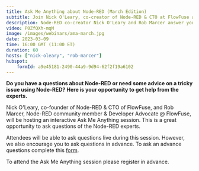 ```yaml
---
title: Ask Me Anything about Node-RED (March Edition)
subtitle: Join Nick O'Leary, co-creator of Node-RED & CTO at FlowFuse and Rob Marcer, Developer Educator at FlowFuse, for an AMA on Node-RED
description: Node-RED co-creator Nick O'Leary and Rob Marcer answer your questions in this insightful AMA session on Node-RED
video: P0ZfQXh-mqM
image: /images/webinars/ama-march.jpg
date: 2023-03-09
time: 16:00 GMT (11:00 ET) 
duration: 60
hosts: ["nick-oleary", "rob-marcer"]
hubspot:
    formId: a9e45181-2490-44a9-9d94-62f2f19a6102
---
```


**Do you have a questions about Node-RED or need some advice on a tricky issue using Node-RED? Here is your opportunity to get help from the experts.**

<!--more-->

Nick O'Leary, co-founder of Node-RED & CTO of FlowFuse, and Rob Marcer, Node-RED community member & Developer Advocate @ FlowFuse, will be hosting an interactive Ask Me Anything session. This is a great opportunity to ask questions of the Node-RED experts.

Attendees will be able to ask questions live during this session. However, we also encourage you to ask questions in advance. To ask an advance questions complete this [form](https://forms.gle/jCi3hhNg3cjw1VQE7).

To attend the Ask Me Anything session please register in advance.
